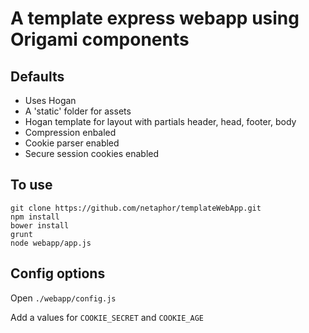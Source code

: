 A template express webapp using Origami components
===

Defaults
--

* Uses Hogan
* A 'static' folder for assets
* Hogan template for layout with partials header, head, footer, body
* Compression enbaled
* Cookie parser enabled
* Secure session cookies enabled

To use
--
	git clone https://github.com/netaphor/templateWebApp.git
	npm install
	bower install
	grunt
	node webapp/app.js

Config options
--
Open `./webapp/config.js`

Add a values for `COOKIE_SECRET` and `COOKIE_AGE`